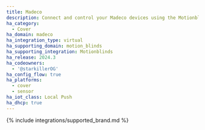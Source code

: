 ```yaml
---
title: Madeco
description: Connect and control your Madeco devices using the Motionblinds integration
ha_category:
  - Cover
ha_domain: madeco
ha_integration_type: virtual
ha_supporting_domain: motion_blinds
ha_supporting_integration: Motionblinds
ha_release: 2024.3
ha_codeowners:
  - '@starkillerOG'
ha_config_flow: true
ha_platforms:
  - cover
  - sensor
ha_iot_class: Local Push
ha_dhcp: true
---
```


{% include integrations/supported_brand.md %}
